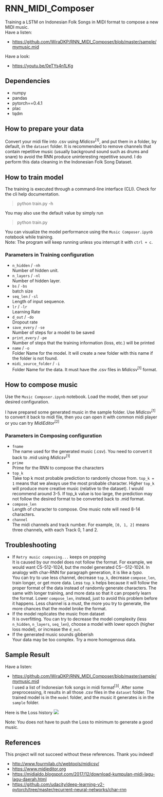 # RNN_MIDI_Composer
Training a LSTM on Indonesian Folk Songs in MIDI format to compose a new MIDI music.<br>
Have a listen:
- https://github.com/WiraDKP/RNN_MIDI_Composer/blob/master/sample/mymusic.mid<br>

Have a look:<br>
- https://youtu.be/0eTYs4n1LKg

## Dependencies
- numpy
- pandas
- pytorch==0.4.1
- plac
- tqdm

## How to prepare your data
Convert your midi file into .csv using _Midicsv_<sup>[1]</sup>, and put them in a folder, by default, in the `dataset` folder. It is recommended to remove channels that contain repetitive music (usually background sound such as drums and snare) to avoid the RNN produce uninteresting repetitive sound. I do perform this data cleaning in the Indonesian Folk Song Dataset.

## How to train model
The training is executed through a command-line interface (CLI). Check for the cli help documentation.
> python train.py -h

You may also use the default value by simply run
> python train.py

You can visualize the model performance using the `Music Composer.ipynb` notebook while training.<br>
Note: The program will keep running unless you interrupt it with `ctrl + c`.

### Parameters in Training configuration
- `n_hidden` / `-nh`<br>
Number of hidden unit.
- `n_layers` / `-nl`<br>
Number of hidden layer.
- `bs` / `-bs`<br>
batch size
- `seq_len` / `-sl`<br>
Length of input sequence.
- `lr` / `-lr`<br>
Learning Rate
- `d_out` / `-do`<br>
Dropout rate
- `save_every` / `-se`<br>
Number of steps for a model to be saved
- `print_every` / `-pe`<br>
Number of steps that the training information (loss, etc.) will be printed
- `name` / `-o`<br>
Folder Name for the model. It will create a new folder with this name if the folder is not found.
- `midi_source_folder` / `-i`<br>
Folder Name for the data. It must have the .csv files in _Midicsv_<sup>[1]</sup> format.

## How to compose music
Use the `Music Composer.ipynb` notebook. Load the model, then set your desired configuration.

I have prepared some generated music in the sample folder. Use _Midicsv_<sup>[1]</sup> to convert it back to midi file, then you can open it with common midi player or you can try _MidiEditor_<sup>[2]</sup>

### Parameters in Composing configuration
- `fname`<br>
The name used for the generated music (.csv). You need to convert it back to .mid using _Midicsv_<sup>[1]</sup>
- `prime`<br>
Prime for the RNN to compose the characters
- `top_k`<br>
Take top k most probable prediction to randomly choose from. `top_k = 1` means that we always use the most probable character. Higher `top_k` will produce more creative music (relative to the dataset). I would recommend around 3-5. If top_k value is too large, the prediction may not follow the desired format to be converted back to .mid format.
- `compose_len`<br>
Length of character to compose. One music note will need 8-14 characters. 
- `channel`<br>
The midi channels and track number. For example, `[0, 1, 2]` means three channels, with each Track 0, 1 and 2.

## Troubleshooting
- If `Retry music composing...` keeps on popping<br>
It is caused by our model does not follow the format. For example, we would want C5-512-1024, but the model generated C5--512-1024. In analogy with char-RNN for paragraph generation, it is like a _typo_.<br>You can try to use less channel, decrease `top_k`, decrease `compose_len`, train longer, or get more data. Less `top_k` helps because it will follow the proper format of the data instead of randomly generate characters. The same with longer training, and more data so that it can properly learn the format. Lower `compose_len`, instead, just to avoid this problem before it happens. Less channel is a must, the more you try to generate, the more chances that the model broke the format.
- If the model replicates the music from dataset<br>
It is overfitting. You can try to decrease the model complexity (less `n_hidden`, `n_layers`, `seq_len`), choose a model with lower epoch (higher loss model), or increase the `d_out`.
- If the generated music sounds gibberish<br>
Your data may be too complex. Try a more homogenous data.

## Sample Result
Have a listen:
- https://github.com/WiraDKP/RNN_MIDI_Composer/blob/master/sample/mymusic.mid<br>
I used a list of Indonesian folk songs in midi format<sup>[3]</sup>. After some preprocessing, it results in all those .csv files in the `dataset` folder. The trained model is in the `model` folder, and the music it generates is in the `sample` folder.

Here is the Loss history
![](asset/Loss.png)

Note: You does not have to push the Loss to minimum to generate a good music.

## References
This project will not succeed without these references. Thank you indeed!
- http://www.fourmilab.ch/webtools/midicsv/<br>
- https://www.midieditor.org<br>
- https://midialdo.blogspot.com/2017/12/download-kumpulan-midi-lagu-lagu-daerah.html<br>
- https://github.com/udacity/deep-learning-v2-pytorch/tree/master/recurrent-neural-networks/char-rnn
